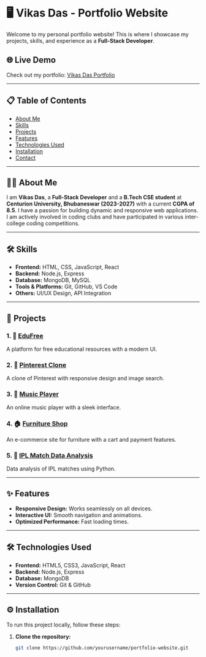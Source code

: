 # 🖥️ Vikas Das - Portfolio Website

Welcome to my personal portfolio website! This is where I showcase my projects, skills, and experience as a **Full-Stack Developer**.

## 🌐 Live Demo
Check out my portfolio: [Vikas Das Portfolio]([https://your-portfolio-link.com](https://vikas04das.github.io/Portfolio/))

---

## 📋 Table of Contents
- [About Me](#about-me)
- [Skills](#skills)
- [Projects](#projects)
- [Features](#features)
- [Technologies Used](#technologies-used)
- [Installation](#installation)
- [Contact](#contact)

---

## 👨‍💻 About Me
I am **Vikas Das**, a **Full-Stack Developer** and a **B.Tech CSE student** at **Centurion University, Bhubaneswar (2023-2027)** with a current **CGPA of 8.5**. I have a passion for building dynamic and responsive web applications. I am actively involved in coding clubs and have participated in various inter-college coding competitions.

---

## 🛠️ Skills
- **Frontend:** HTML, CSS, JavaScript, React
- **Backend:** Node.js, Express
- **Database:** MongoDB, MySQL
- **Tools & Platforms:** Git, GitHub, VS Code
- **Others:** UI/UX Design, API Integration

---

## 📂 Projects
### 1. 🌟 [EduFree](https://github.com/yourusername/EduFree)
A platform for free educational resources with a modern UI.

### 2. 🎨 [Pinterest Clone](https://github.com/yourusername/Pinterest-Clone)
A clone of Pinterest with responsive design and image search.

### 3. 🎵 [Music Player](https://github.com/yourusername/Music-Player)
An online music player with a sleek interface.

### 4. 🏠 [Furniture Shop](https://github.com/yourusername/Furniture-Shop)
An e-commerce site for furniture with a cart and payment features.

### 5. 🏏 [IPL Match Data Analysis](https://github.com/yourusername/IPL_Match_Data_Analysis)
Data analysis of IPL matches using Python.

---

## ✨ Features
- **Responsive Design:** Works seamlessly on all devices.
- **Interactive UI:** Smooth navigation and animations.
- **Optimized Performance:** Fast loading times.

---

## 🛠️ Technologies Used
- **Frontend:** HTML5, CSS3, JavaScript, React
- **Backend:** Node.js, Express
- **Database:** MongoDB
- **Version Control:** Git & GitHub

---

## ⚙️ Installation
To run this project locally, follow these steps:

1. **Clone the repository:**
   ```bash
   git clone https://github.com/yourusername/portfolio-website.git
